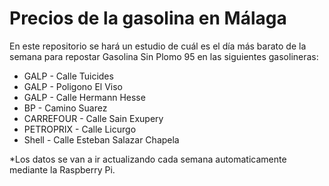 # Precios de la gasolina en Málaga

En este repositorio se hará un estudio de cuál es el día más barato de la semana para repostar Gasolina Sin Plomo 95 en las siguientes gasolineras:

- GALP - Calle Tuicides
- GALP - Poligono El Viso
- GALP - Calle Hermann Hesse
- BP - Camino Suarez
- CARREFOUR - Calle Sain Exupery
- PETROPRIX - Calle Licurgo
- Shell - Calle Esteban Salazar Chapela

*Los datos se van a ir actualizando cada semana automaticamente mediante la Raspberry Pi.
